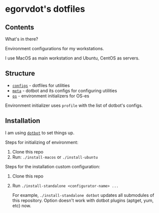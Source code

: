 # egorvdot's dotfiles
## Contents

What's in there?

Environment configurations for my workstations.

I use MacOS as main workstation and Ubuntu, CentOS as servers.


## Structure

- [`configs`](https://github.com/egorvdot/dotfiles/tree/issue-0-init/configs) - dotfiles for utilities
- [`meta`](https://github.com/egorvdot/dotfiles/tree/issue-0-init/meta) - dotbot and its configs for configuring utilities
- [`os`](https://github.com/egorvdot/dotfiles/tree/issue-0-init/os) - environment initializers for OS-es

Environment initializer uses `profile` with the list of dotbot's configs.


## Installation

I am using [`dotbot`](https://github.com/anishathalye/dotbot/)
to set things up.

Steps for initializing of environment:

1. Clone this repo
2. Run: `./install-macos` or `./install-ubuntu`

Steps for the installation custom configuration:

1. Clone this repo
2. Run `./install-standalone <configurator-name> ...`

   For example, `./install-standalone dotbot` updates all submodules of this repository.
   Option doesn't work with dotbot plugins (aptget, yum, etc) now.
